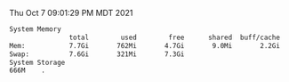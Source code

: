 Thu Oct  7 09:01:29 PM MDT 2021
```bash
System Memory
               total        used        free      shared  buff/cache   available
Mem:           7.7Gi       762Mi       4.7Gi       9.0Mi       2.2Gi       6.6Gi
Swap:          7.6Gi       321Mi       7.3Gi
System Storage
666M	.
```
```bash

